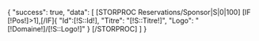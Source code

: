 {
    "success": true,
    "data": [
        [STORPROC Reservations/Sponsor|S|0|100]
            [IF [!Pos!]>1],[/IF]{
            "Id":[!S::Id!],
            "Titre": "[!S::Titre!]",
            "Logo": "[!Domaine!]/[!S::Logo!]"
            }
        [/STORPROC]
    ]
}